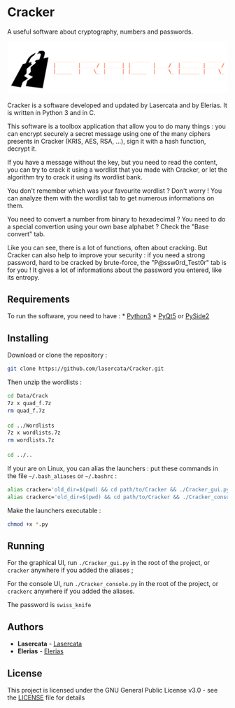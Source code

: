 # Cracker
A useful software about cryptography, numbers and passwords.

![Cracker](Style/Cracker_ascii_logo.png)

Cracker is a software developed and updated by Lasercata and by Elerias. It is written in Python 3 and in C.

This software is a toolbox application that allow you to do many things : you can encrypt
securely a secret message using one of the many ciphers presents in Cracker (KRIS, AES, RSA, ...),
sign it with a hash function, decrypt it.

If you have a message without the key, but you need to read the content, you can try to
crack it using a wordlist that you made with Cracker, or let the algorithm try to crack
it using its wordlist bank.

You don't remember which was your favourite wordlist ? Don't worry ! You can analyze
them with the wordlist tab to get numerous informations on them.

You need to convert a number from binary to hexadecimal ? You need to do a special convertion
using your own base alphabet ? Check the "Base convert" tab.

Like you can see, there is a lot of functions, often about cracking. But Cracker
can also help to improve your security : if you need a strong password, hard to be
cracked by brute-force, the "P@ssw0rd_Test0r" tab is for you ! It gives a lot of informations
about the password you entered, like its entropy.


## Requirements

To run the software, you need to have :
    * [Python3](https://www.python.org/downloads/)
    * [PyQt5](https://pypi.org/project/PyQt5/) or [PySide2](https://pypi.org/project/PySide2/)


## Installing

Download or clone the repository :

```bash
git clone https://github.com/lasercata/Cracker.git
```

Then unzip the wordlists :

```bash
cd Data/Crack
7z x quad_f.7z
rm quad_f.7z

cd ../Wordlists
7z x wordlists.7z
rm wordlists.7z

cd ../..
```

If your are on Linux, you can alias the launchers : put these commands in the file `~/.bash_aliases` or `~/.bashrc` :

```bash
alias cracker='old_dir=$(pwd) && cd path/to/Cracker && ./Cracker_gui.py && cd $old_dir'
alias crackerc='old_dir=$(pwd) && cd path/to/Cracker && ./Cracker_console.py && cd $old_dir'
```

Make the launchers executable :

```bash
chmod +x *.py
```


## Running

For the graphical UI, run `./Cracker_gui.py` in the root of the project, or `cracker` anywhere if you added the aliases ;

For the console UI, run `./Cracker_console.py` in the root of the project, or `crackerc` anywhere if you added the aliases.

The password is `swiss_knife`


## Authors

* **Lasercata** - [Lasercata](https://github.com/lasercata)
* **Elerias** - [Elerias](about:blank)


## License

This project is licensed under the GNU General Public License v3.0 - see the [LICENSE](LICENSE) file for details

